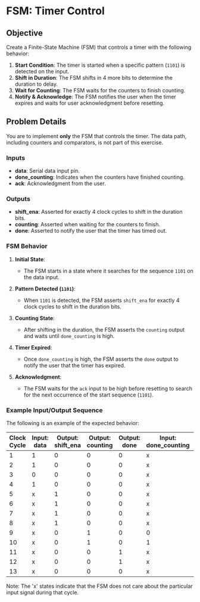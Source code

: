 

# FSM: Timer Control


## Objective

Create a Finite-State Machine (FSM) that controls a timer with the following behavior:

1. **Start Condition**: The timer is started when a specific pattern (`1101`) is detected on the input.
2. **Shift in Duration**: The FSM shifts in 4 more bits to determine the duration to delay.
3. **Wait for Counting**: The FSM waits for the counters to finish counting.
4. **Notify & Acknowledge**: The FSM notifies the user when the timer expires and waits for user acknowledgment before resetting.

## Problem Details

You are to implement **only** the FSM that controls the timer. The data path, including counters and comparators, is not part of this exercise.

### Inputs

- **data**: Serial data input pin.
- **done_counting**: Indicates when the counters have finished counting.
- **ack**: Acknowledgment from the user.

### Outputs

- **shift_ena**: Asserted for exactly 4 clock cycles to shift in the duration bits.
- **counting**: Asserted when waiting for the counters to finish.
- **done**: Asserted to notify the user that the timer has timed out.

### FSM Behavior

1. **Initial State**: 
   - The FSM starts in a state where it searches for the sequence `1101` on the data input.
   
2. **Pattern Detected (`1101`)**:
   - When `1101` is detected, the FSM asserts `shift_ena` for exactly 4 clock cycles to shift in the duration bits.

3. **Counting State**:
   - After shifting in the duration, the FSM asserts the `counting` output and waits until `done_counting` is high.

4. **Timer Expired**:
   - Once `done_counting` is high, the FSM asserts the `done` output to notify the user that the timer has expired.

5. **Acknowledgment**:
   - The FSM waits for the `ack` input to be high before resetting to search for the next occurrence of the start sequence (`1101`).

### Example Input/Output Sequence

The following is an example of the expected behavior:

| Clock Cycle | Input: data | Output: shift_ena | Output: counting | Output: done | Input: done_counting | Input: ack |
|-------------|-------------|-------------------|------------------|--------------|----------------------|------------|
| 1           | 1           | 0                 | 0                | 0            | x                    | x          |
| 2           | 1           | 0                 | 0                | 0            | x                    | x          |
| 3           | 0           | 0                 | 0                | 0            | x                    | x          |
| 4           | 1           | 0                 | 0                | 0            | x                    | x          |
| 5           | x           | 1                 | 0                | 0            | x                    | x          |
| 6           | x           | 1                 | 0                | 0            | x                    | x          |
| 7           | x           | 1                 | 0                | 0            | x                    | x          |
| 8           | x           | 1                 | 0                | 0            | x                    | x          |
| 9           | x           | 0                 | 1                | 0            | 0                    | x          |
| 10          | x           | 0                 | 1                | 0            | 1                    | x          |
| 11          | x           | 0                 | 0                | 1            | x                    | 0          |
| 12          | x           | 0                 | 0                | 1            | x                    | 1          |
| 13          | x           | 0                 | 0                | 0            | x                    | x          |

Note: The 'x' states indicate that the FSM does not care about the particular input signal during that cycle.
